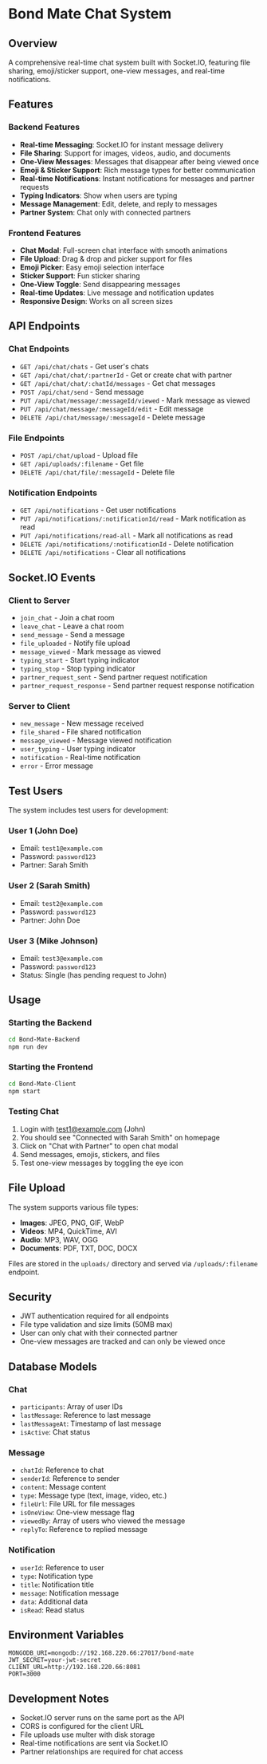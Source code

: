 # Bond Mate Chat System

## Overview
A comprehensive real-time chat system built with Socket.IO, featuring file sharing, emoji/sticker support, one-view messages, and real-time notifications.

## Features

### Backend Features
- **Real-time Messaging**: Socket.IO for instant message delivery
- **File Sharing**: Support for images, videos, audio, and documents
- **One-View Messages**: Messages that disappear after being viewed once
- **Emoji & Sticker Support**: Rich message types for better communication
- **Real-time Notifications**: Instant notifications for messages and partner requests
- **Typing Indicators**: Show when users are typing
- **Message Management**: Edit, delete, and reply to messages
- **Partner System**: Chat only with connected partners

### Frontend Features
- **Chat Modal**: Full-screen chat interface with smooth animations
- **File Upload**: Drag & drop and picker support for files
- **Emoji Picker**: Easy emoji selection interface
- **Sticker Support**: Fun sticker sharing
- **One-View Toggle**: Send disappearing messages
- **Real-time Updates**: Live message and notification updates
- **Responsive Design**: Works on all screen sizes

## API Endpoints

### Chat Endpoints
- `GET /api/chat/chats` - Get user's chats
- `GET /api/chat/chat/:partnerId` - Get or create chat with partner
- `GET /api/chat/chat/:chatId/messages` - Get chat messages
- `POST /api/chat/send` - Send message
- `PUT /api/chat/message/:messageId/viewed` - Mark message as viewed
- `PUT /api/chat/message/:messageId/edit` - Edit message
- `DELETE /api/chat/message/:messageId` - Delete message

### File Endpoints
- `POST /api/chat/upload` - Upload file
- `GET /api/uploads/:filename` - Get file
- `DELETE /api/chat/file/:messageId` - Delete file

### Notification Endpoints
- `GET /api/notifications` - Get user notifications
- `PUT /api/notifications/:notificationId/read` - Mark notification as read
- `PUT /api/notifications/read-all` - Mark all notifications as read
- `DELETE /api/notifications/:notificationId` - Delete notification
- `DELETE /api/notifications` - Clear all notifications

## Socket.IO Events

### Client to Server
- `join_chat` - Join a chat room
- `leave_chat` - Leave a chat room
- `send_message` - Send a message
- `file_uploaded` - Notify file upload
- `message_viewed` - Mark message as viewed
- `typing_start` - Start typing indicator
- `typing_stop` - Stop typing indicator
- `partner_request_sent` - Send partner request notification
- `partner_request_response` - Send partner request response notification

### Server to Client
- `new_message` - New message received
- `file_shared` - File shared notification
- `message_viewed` - Message viewed notification
- `user_typing` - User typing indicator
- `notification` - Real-time notification
- `error` - Error message

## Test Users

The system includes test users for development:

### User 1 (John Doe)
- Email: `test1@example.com`
- Password: `password123`
- Partner: Sarah Smith

### User 2 (Sarah Smith)
- Email: `test2@example.com`
- Password: `password123`
- Partner: John Doe

### User 3 (Mike Johnson)
- Email: `test3@example.com`
- Password: `password123`
- Status: Single (has pending request to John)

## Usage

### Starting the Backend
```bash
cd Bond-Mate-Backend
npm run dev
```

### Starting the Frontend
```bash
cd Bond-Mate-Client
npm start
```

### Testing Chat
1. Login with test1@example.com (John)
2. You should see "Connected with Sarah Smith" on homepage
3. Click on "Chat with Partner" to open chat modal
4. Send messages, emojis, stickers, and files
5. Test one-view messages by toggling the eye icon

## File Upload

The system supports various file types:
- **Images**: JPEG, PNG, GIF, WebP
- **Videos**: MP4, QuickTime, AVI
- **Audio**: MP3, WAV, OGG
- **Documents**: PDF, TXT, DOC, DOCX

Files are stored in the `uploads/` directory and served via `/uploads/:filename` endpoint.

## Security

- JWT authentication required for all endpoints
- File type validation and size limits (50MB max)
- User can only chat with their connected partner
- One-view messages are tracked and can only be viewed once

## Database Models

### Chat
- `participants`: Array of user IDs
- `lastMessage`: Reference to last message
- `lastMessageAt`: Timestamp of last message
- `isActive`: Chat status

### Message
- `chatId`: Reference to chat
- `senderId`: Reference to sender
- `content`: Message content
- `type`: Message type (text, image, video, etc.)
- `fileUrl`: File URL for file messages
- `isOneView`: One-view message flag
- `viewedBy`: Array of users who viewed the message
- `replyTo`: Reference to replied message

### Notification
- `userId`: Reference to user
- `type`: Notification type
- `title`: Notification title
- `message`: Notification message
- `data`: Additional data
- `isRead`: Read status

## Environment Variables

```env
MONGODB_URI=mongodb://192.168.220.66:27017/bond-mate
JWT_SECRET=your-jwt-secret
CLIENT_URL=http://192.168.220.66:8081
PORT=3000
```

## Development Notes

- Socket.IO server runs on the same port as the API
- CORS is configured for the client URL
- File uploads use multer with disk storage
- Real-time notifications are sent via Socket.IO
- Partner relationships are required for chat access
